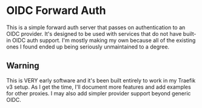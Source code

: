 # OIDC Forward Auth

This is a simple forward auth server that passes on authentication to an OIDC provider.
It's designed to be used with services that do not have built-in OIDC auth support.
I'm mostly making my own because all of the existing ones I found ended up being
seriously unmaintained to a degree.

## Warning
This is VERY early software and it's been built entirely to work in my Traefik v3 setup.
As I get the time, I'll document more features and add examples for other proxies.
I may also add simpler provider support beyond generic OIDC.
